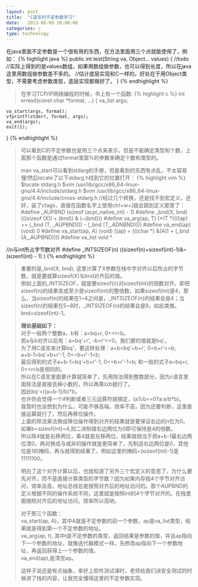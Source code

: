 ```yaml
---
layout: post
title:  "C语言的不定参数学习"
date:   2013-06-09 10:00:00
categories: c
type: technology
---
```


在java里面不定参数是一个很有用的东西，在方法里面用三个点就能使用了，例如：
{% highlight java %}
public int test(String va, Object... values) {
    //todo
    //实际上得到的是values数组，如果用数组做参数，也可以得到长度，所以在java这里用数组做参数差不多的。
    //估计底层实现和C一样的。好处在于用Object类型，不需要考虑参数类型，底层实现都做好了。
}
{% endhighlight %}

>在学习TCP/IP网络编程的时候，书上有一个函数:
{% highlight c %}
int errexit(const char *format, ...)
{
    va_list args;

    va_start(args, format);
    vfprintf(stderr, format, args);
    va_end(args);
    exit(1);
}
{% endhighlight %}
>可以看到C的不定参数也是用三个点来表示，但是不能确定类型和个数，上面那个函数是通过format里面%的参数来确定个数和类型的。
>
>man va_start可以看到stdarg的手册，但是看到的东西有点乱，不太容易懂!然后locate了以下stdarg\.h找到它的位置打开：
{% highlight vim %}
$locate stdarg.h
$vim /usr/lib/gcc/x86_64-linux-gnu/4.4/include/stdarg.h
$vim /usr/lib/gcc/x86_64-linux-gnu/4.4/include/cross-stdarg.h
//经过几个转换，还是找不到宏定义，还好，装了ctags，直接在函数名字上使用ctrl+w+]就会跳到定义那里了：
#define  _AUPBND                (sizeof (acpi_native_int) - 1)
#define _bnd(X, bnd)            (((sizeof (X)) + (bnd)) & (~(bnd)))
#define va_arg(ap, T)           (*(T *)(((ap) += (_bnd (T, _AUPBND))) - (_bnd (T,_ADNBND))))
#define va_end(ap)              (void) 0
#define va_start(ap, A)         (void) ((ap) = (((char *) &(A)) + (_bnd (A,_AUPBND))))
#define va_list 		void *

//n与int所占字节数对齐
#define _INTSIZEOF(n)  ((sizeof(n)+sizeof(int)-1)&~(sizeof(int) - 1) )
{% endhighlight %}
>重要的是_bnd(X, bnd), 这里计算了X参数在栈中字对齐以后所占的字节数，就是要就算sizeof(X)与bnd对齐后的值。  
>例如上面的_INTSIZEOF，就是要sizeof(n)对sizeof(int)的倍数对齐。即把sizeof(n)的结果变成至少是sizeof(int)的整倍数，如果sizeof(int)是4，那么，当sizeof(n)的结果在1~4之间是，_INTSIZEOF(n)的结果会是4；当sizeof(n)的结果在5~8时，_INTSIZEOF(n)的结果会是8，如此类推。bnd=sizeof(int)\-1。
>
>**理论基础如下：**  
>对于一般两个整数a，b有：a=bq\+r, 0=&lt;r&lt;b。  
>若a与b对齐以后有：a=bq'\+r', -b&lt;r'&lt;=0。我们要的值就是bq'。  
>为了用C语言来计算bq'，要这样处理：a\+b=bq'\+b\+r', 0&lt;b\+r'&lt;=b;   
>a\+b\-1=bq'\+b\+r'\-1, 0&lt;=b\+r'\-1&lt;b;  
>最后得到的式子a+b-1=bq'+b+r'-1, 0&lt;=b+r'-1&lt;b; 和一般的式子a=bq+r, 0=&lt;r&lt;b是相同的。  
>所以在C语言里面要计算就简单了，先用除法得到整数部分，因为c语言里面除法是直接去掉小数的，所以再乘以b就行了。  
>因此bq'=((a+b-1)/b)\*b。  
>也许你会觉得一个if判断或者三元运算符就搞定，(a%b==0?a:a/b\*b)。  
>我暂时也没想到为什么，可能不够高端，效率不高，因为还要判断，这里直接运算就行了，然后再移位操作。  
>上面的除法乘法换成移位操作得到对齐的结果就是要保证右边的n位为0。如果b=sizeof(int)=4,则二进制值右边两位为0即可保持是4的倍数。  
>所以除4就是右移两位，乘4就是左移两位，结果就相当于把a+b-1最右边两位清0。再对换成与或非的操作就是更简单了，先制造右边两位是0，其他位是1的掩码，再与就得到结果了。例如这里的掩码~(sizeof(int)-1)是11111100。
>
>明白了这个对齐计算以后，也就知道了另外三个宏定义的意思了，为什么要先对齐，而不是直接计算类型的字节数？因为如果内存按4个字节对齐访问，效率会高，地址总线总是按照对齐后的地址访问的。那个AUPBND的定义根据不同的操作系统不同，这里就是按照int的4个字节对齐的。在栈里面按照对齐后的地址访问，效率所以高呐。
>
>对于那三个函数：  
>va_start(ap, A)，其中A就是不定参数的前一个参数，ap是va_list类型，结果就是得到第一个不定参数的地址。  
>va_arg(ap, t), 其中t是不定参数的类型，返回结果是参数的值，并且ap指向下一个参数的地址，就像迭代器模式一样。先修改ap指向下一个参数地址，再返回获得上一个参数的值。  
>va_end(ap),是清空ap。
>
>这样子说还是有点抽象，幸好上软件测试课时，老师给我们讲安全测试的时候讲了栈的内容，让我完全懂得这里的不定参数实现。
